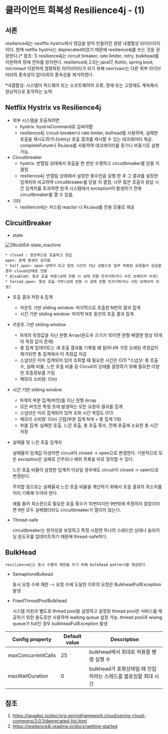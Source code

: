 # 클라이언트 회복성 Resilience4j - (1)

## 서론
resilience4j는 nextflix hystrix에서 영감을 받아 만들어진 경량 내결함성 라이브러리이다.
현재 netflix hystrix는 deprecated되었기 때문에 resilience4j를 쓰는 것을 권장한다.(* 참조: 1)
resilience4j는 circuit breaker, rate limiter, retry, bulkhead를 지원하여 장애 전파를 방지한다.
resilience4j 2.0는 java17, Kotlin, spring boot, micronaut 지원하며 경량화된 라이브러리가 되기 위해 vavr(vavr는 다른 외부 라이브러리의 종속성이 없다)외의 종속성을 제거하였다.

*내결함성: 시스템이 하드웨어 또는 소프트웨어의 오류, 장애 또는 고장에도 계속해서 정상적으로 동작하는 능력


## Netflix Hystrix vs Resilience4j
* 외부 시스템을 호출하려면 
    * hystrix: hystrixCommand로 감싸야함
    * resilience4j: circuit breaker나 rate limiter, bulhead를 사용하며, 실패한 호출을 재시도하거나(retry) 호출 결과를 캐시할 수 있는 데코레이터 제공. completeFuture나 RxJava를 사용하여 데코레이터를 동기나 비동기로 실행 가능.
* Circuitbreaker
    * hystrix: 반열림 상태에서 호출을 한 번만 수행하고 circuitbreaker를 닫을 지 결정
    * resilience4j: 반열림 상태에서 설정한 횟수만큼 실행 한 후 그 결과를 설정한 임계치와 비교하여 circuitbreaker를 닫을 지 결정, 너무 많은 호출이 응답 시간 임계치를 초과하면 원격 시스템에서 exception이 발생하기 전에 circuitbreaker를 열 수 있음.
* 기타
    * resilience4j는 커스텀 reactor 나 RxJava를 전용 모듈로 제공


## CircuitBreaker

* state
  
  
 ![39cdd54-state_machine](https://github.com/BE-PT-Study/2024-backend-study/assets/56907015/8799a29c-6385-4519-8db9-aa53ca82b062)
        
    * closed : 정상적으로 호출하고 응답
    open: 문제 발생이 감지됨
    * half_open: open 상태가 되고 일정 시간이 지난 상황으로 일부 허용된 요청들이 성공할 경우 closed상태로 전환
    * disabled: 항상 호출 허용(상태 전환 시 상태 전환 트리거하거나 서킷 브레이커 리셋)
    * forced_open: 항상 호출 거부(상태 전환 시 상태 전환 트리거하거나 서킷 브레이커 리셋)

* 호출 결과 저장 & 집계
    * 카운트 기반 sliding window: 마지막으로 호출한 N번의 결과 집계
    * 시간 기반 sliding window: 마지막 N초 동안의 호출 결과 집계

*  카운트 기반 sliding window
    * N개의 측정값을 지닌 원형 Array(윈도우 크기가 10이면 원형 배열엔 항상 10개의 측정 값이 존재)
    * 총 집계 업데이트는 새 호출 결과를 기록될 떄 일어나며 가장 오래된 측정값이 제거되면 총 집계에서 이 측정값 차감
    * 스냅샷은 이미 집계되어 있어 조회할 떄 필요한 시간은 O(1)
    *스냅샷: 총 호출 수, 실패 비율, 느린 호출 비율 등 Circuit의 상태를 결정하기 위해 필요한 다양한 호출정보를 가짐
    * 메모리 소비량: O(n)
* 시간 기반 silding window
    * N개의 부분 집계(버킷)를 지닌 원형 Array
    * 모든 버킷은 특정 초에 발생하는 모든 요청의 결과를 집계
    * 스냅샷은 미리 집계되어 있어 조회 시간 복잡도 O(1)
    * 메모리 소비량: O(n) 근접(부분 집계 N개 + 총 집계 1개)
    * 부붅 집계: 실패한 호출, 느린 호출, 총 호출 횟수, 전체 호출에 소요한 총 시간 저장
 
* 실패율 및 느린 호출 임계치
  

    실패율이 임계값 이상이면 circuit이 closed -> open으로 변경한다. 기본적으로 모든 exception은 실패로 간주되나 예외 목록을 따로 정의할 수 있다.

    느린 호출 비율이 설정한 임계치 이상일 경우에도 circuit이 closed -> open으로 변경된다. 
    
    주의할 점으로는 실패율과 느린 호출 비율을 계산하기 위해서 호출 결과의 최소치를 미리 기록해 두어야 한다. 
    
    예를 들어 최소한으로 필요한 호출 횟수가 10번이지만 9번밖에 측정하지 않았더라면 9번 모두 실패했더라도 circuitbreaker가 열리지 않는다.

* Thread-safe
  
    circuitbreaker는 원자성을 보장하고 특정 시점엔 하나의 스레드만 상태나 슬라이딩 윈도우를 업데이트하기 때문에 thread-safe하다.


## BulkHead
    resilience4j는 동시 수행의 제한을 두기 위해 bulkhead pattern을 제공한다.

* SemaphoreBulkead
    
    동시 요청 수에 재한 -> 요청 수에 도달한 이후의 요청은 BulkheadFullException 발생

* FixedThreadPoolBulkhead
    
    시스템 자원과 별도로 thread pool을 설정하고 설정된 thread pool은 서비스를 제공하기 위한 용도로만 사용하며 waiting queue 설정 가능.
    thread pool과 wiaing queue가 full인 경우 bulkheadFullException 발생

|Config property|Default value|Description|
|---|---|---|
|maxConcurrentCalls|25|bulkhead에서 최대로 허용할 병령 실행 수|
|maxWaitDuration|0|bulkhead가 포화상태일 때 진입하려는 스레드를 블로킹할 최대 시간|

## 참조

1. https://javadoc.io/doc/org.springframework.cloud/spring-cloud-commons/3.0.1/deprecated-list.html
2. https://resilience4j.readme.io/docs/getting-started
